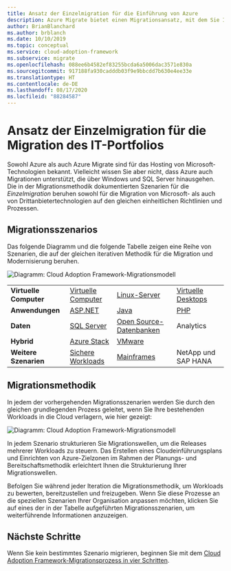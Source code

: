 ```yaml
---
title: Ansatz der Einzelmigration für die Einführung von Azure
description: Azure Migrate bietet einen Migrationsansatz, mit dem Sie Ihr gesamtes IT-Portfolio migrieren und modernisieren können.
author: BrianBlanchard
ms.author: brblanch
ms.date: 10/10/2019
ms.topic: conceptual
ms.service: cloud-adoption-framework
ms.subservice: migrate
ms.openlocfilehash: 088ee6b4582ef83255bcda6a5006dac3571e830a
ms.sourcegitcommit: 917188fa930cadddb03f9e9bbcdd7b630e4ee33e
ms.translationtype: HT
ms.contentlocale: de-DE
ms.lasthandoff: 08/17/2020
ms.locfileid: "88284587"
---
```

<!-- docsTest:ignore "One Migration" -->
<!-- cSpell:ignore HANA -->

# <a name="the-one-migration-approach-to-migrating-the-it-portfolio"></a>Ansatz der Einzelmigration für die Migration des IT-Portfolios

Sowohl Azure als auch Azure Migrate sind für das Hosting von Microsoft-Technologien bekannt. Vielleicht wissen Sie aber nicht, dass Azure auch Migrationen unterstützt, die über Windows und SQL Server hinausgehen. Die in der Migrationsmethodik dokumentierten Szenarien für die *Einzelmigration* beruhen sowohl für die Migration von Microsoft- als auch von Drittanbietertechnologien auf den gleichen einheitlichen Richtlinien und Prozessen.

## <a name="migration-scenarios"></a>Migrationsszenarios

Das folgende Diagramm und die folgende Tabelle zeigen eine Reihe von Szenarien, die auf der gleichen iterativen Methodik für die Migration und Modernisierung beruhen.

![Diagramm: Cloud Adoption Framework-Migrationsmodell](../_images/migrate/one-migrate.png)

| | | | |
|---------|---------|---------|---------|
| **Virtuelle Computer** | [Virtuelle Computer](../migrate/azure-best-practices/contoso-migration-rehost-vm.md) | [Linux-Server](../migrate/azure-best-practices/contoso-migration-rehost-linux-vm.md) | [Virtuelle Desktops](./wvd/index.md) |
| **Anwendungen** | [ASP.NET](../migrate/azure-best-practices/contoso-migration-refactor-web-app-sql.md) | [Java](/azure/java/migration-overview?bc=%2fazure%2fcloud-adoption-framework%2f_bread%2ftoc.json&toc=%2fazure%2fcloud-adoption-framework%2ftoc.json) | [PHP](../migrate/azure-best-practices/contoso-migration-refactor-linux-app-service-mysql.md) |
| **Daten** | [SQL Server](../migrate/azure-best-practices/contoso-migration-rehost-vm-sql-managed-instance.md) | [Open Source-Datenbanken](../migrate/azure-best-practices/sql-migration.md) | Analytics |
| **Hybrid** | [Azure Stack](./azure-stack/index.md) | [VMware](../migrate/azure-best-practices/vmware-host.md) | |
| **Weitere Szenarien** | [Sichere Workloads](../migrate/azure-best-practices/migrate-best-practices-security-management.md) | [Mainframes](../infrastructure/mainframe-migration/index.md) | NetApp und SAP HANA |

## <a name="migration-methodology"></a>Migrationsmethodik

In jedem der vorhergehenden Migrationsszenarien werden Sie durch den gleichen grundlegenden Prozess geleitet, wenn Sie Ihre bestehenden Workloads in die Cloud verlagern, wie hier gezeigt:

![Diagramm: Cloud Adoption Framework-Migrationsmodell](../_images/migrate/methodology.png)

In jedem Szenario strukturieren Sie Migrationswellen, um die Releases mehrerer Workloads zu steuern. Das Erstellen eines Cloudeinführungsplans und Einrichten von Azure-Zielzonen im Rahmen der Planungs- und Bereitschaftsmethodik erleichtert Ihnen die Strukturierung Ihrer Migrationswellen.

Befolgen Sie während jeder Iteration die Migrationsmethodik, um Workloads zu bewerten, bereitzustellen und freizugeben. Wenn Sie diese Prozesse an die speziellen Szenarien Ihrer Organisation anpassen möchten, klicken Sie auf eines der in der Tabelle aufgeführten Migrationsszenarien, um weiterführende Informationen anzuzeigen.

## <a name="next-steps"></a>Nächste Schritte

Wenn Sie kein bestimmtes Szenario migrieren, beginnen Sie mit dem [Cloud Adoption Framework-Migrationsprozess in vier Schritten](../migrate/index.md).